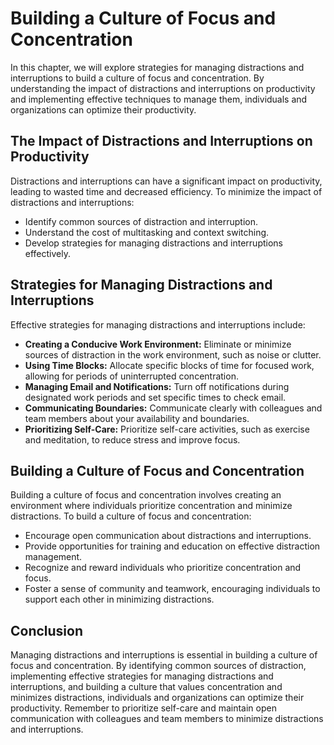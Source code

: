 # Building a Culture of Focus and Concentration

In this chapter, we will explore strategies for managing distractions and interruptions to build a culture of focus and concentration. By understanding the impact of distractions and interruptions on productivity and implementing effective techniques to manage them, individuals and organizations can optimize their productivity.

The Impact of Distractions and Interruptions on Productivity
------------------------------------------------------------

Distractions and interruptions can have a significant impact on productivity, leading to wasted time and decreased efficiency. To minimize the impact of distractions and interruptions:

* Identify common sources of distraction and interruption.
* Understand the cost of multitasking and context switching.
* Develop strategies for managing distractions and interruptions effectively.

Strategies for Managing Distractions and Interruptions
------------------------------------------------------

Effective strategies for managing distractions and interruptions include:

* **Creating a Conducive Work Environment:** Eliminate or minimize sources of distraction in the work environment, such as noise or clutter.
* **Using Time Blocks:** Allocate specific blocks of time for focused work, allowing for periods of uninterrupted concentration.
* **Managing Email and Notifications:** Turn off notifications during designated work periods and set specific times to check email.
* **Communicating Boundaries:** Communicate clearly with colleagues and team members about your availability and boundaries.
* **Prioritizing Self-Care:** Prioritize self-care activities, such as exercise and meditation, to reduce stress and improve focus.

Building a Culture of Focus and Concentration
---------------------------------------------

Building a culture of focus and concentration involves creating an environment where individuals prioritize concentration and minimize distractions. To build a culture of focus and concentration:

* Encourage open communication about distractions and interruptions.
* Provide opportunities for training and education on effective distraction management.
* Recognize and reward individuals who prioritize concentration and focus.
* Foster a sense of community and teamwork, encouraging individuals to support each other in minimizing distractions.

Conclusion
----------

Managing distractions and interruptions is essential in building a culture of focus and concentration. By identifying common sources of distraction, implementing effective strategies for managing distractions and interruptions, and building a culture that values concentration and minimizes distractions, individuals and organizations can optimize their productivity. Remember to prioritize self-care and maintain open communication with colleagues and team members to minimize distractions and interruptions.
